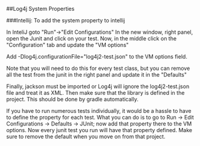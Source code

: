 ##Log4j System Properties

###Intellij:
To add the system property to intellij 

In InteliJ goto "Run"->"Edit Configurations" In the new window, right panel, open the Junit and click on your test. Now, in the middle click on the "Configuration" tab and update the "VM options"

Add -Dlog4j.configurationFile="log4j2-test.json" to the VM options field. 

Note that you will need to do this for every test class, but you can remove all the test from the junit in the right panel and update it in the "Defaults"

Finally, jackson must be imported or Log4j will ignore the log4j2-test.json file and treat it as XML. Then make sure that the library is defined in the project. This should be done by gradle automatically.

If you have to run numerous tests individually, it would be a hassle to have to define the property for each test. What you can do is to go to Run -> Edit Configurations -> Defaults -> JUnit; now add that property there to the VM options. Now every junit test you run will have that property defined. Make sure to remove the default when you move on from that project.


